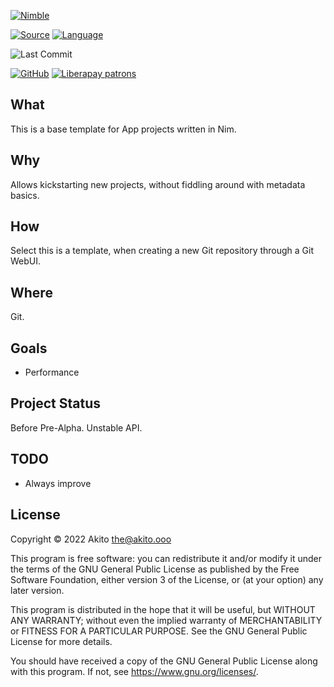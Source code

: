 [![Nimble](https://raw.githubusercontent.com/yglukhov/nimble-tag/master/nimble.png)](https://nimble.directory/pkg/nimpackage)

[![Source](https://img.shields.io/badge/project-source-2a2f33?style=plastic)](https://github.com/theAkito/nimpackage)
[![Language](https://img.shields.io/badge/language-Nim-orange.svg?style=plastic)](https://nim-lang.org/)

![Last Commit](https://img.shields.io/github/last-commit/theAkito/nimpackage?style=plastic)

[![GitHub](https://img.shields.io/badge/license-GPL--3.0-informational?style=plastic)](https://www.gnu.org/licenses/gpl-3.0.txt)
[![Liberapay patrons](https://img.shields.io/liberapay/patrons/Akito?style=plastic)](https://liberapay.com/Akito/)

## What
This is a base template for App projects written in Nim.

## Why
Allows kickstarting new projects, without fiddling around with metadata basics.

## How
Select this is a template, when creating a new Git repository through a Git WebUI.

## Where
Git.

## Goals
* Performance

## Project Status
Before Pre-Alpha.
Unstable API.

## TODO
* Always improve

## License
Copyright © 2022  Akito <the@akito.ooo>

This program is free software: you can redistribute it and/or modify
it under the terms of the GNU General Public License as published by
the Free Software Foundation, either version 3 of the License, or
(at your option) any later version.

This program is distributed in the hope that it will be useful,
but WITHOUT ANY WARRANTY; without even the implied warranty of
MERCHANTABILITY or FITNESS FOR A PARTICULAR PURPOSE.  See the
GNU General Public License for more details.

You should have received a copy of the GNU General Public License
along with this program.  If not, see <https://www.gnu.org/licenses/>.